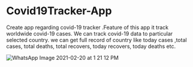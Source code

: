 # Covid19Tracker-App

Create app regarding covid-19 tracker .Feature of this app it track worldwide covid-19 cases.
We can track covid-19 data to particular selected country. we can get full record of country
like today cases ,total cases, total deaths, total recovers, today recovers, today deaths etc.

![WhatsApp Image 2021-02-20 at 1 21 12 PM](https://user-images.githubusercontent.com/54788133/108588578-fa298d00-737f-11eb-86a2-4a315dcc8cc3.jpeg)
